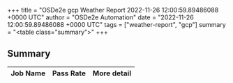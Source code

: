 +++
title = "OSDe2e gcp Weather Report 2022-11-26 12:00:59.89486088 +0000 UTC"
author = "OSDe2e Automation"
date = "2022-11-26 12:00:59.89486088 +0000 UTC"
tags = ["weather-report", "gcp"]
summary = "<table class=\"summary\"></table>"
+++
## Summary

| Job Name | Pass Rate | More detail |
|----------|-----------|-------------|




